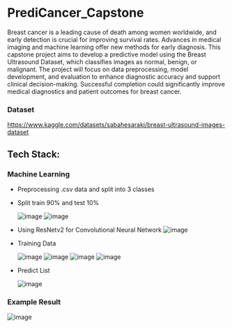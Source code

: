 # PrediCancer_Capstone

Breast cancer is a leading cause of death among women worldwide, and early detection is crucial for improving survival rates. Advances in medical imaging and machine learning offer new methods for early diagnosis. This capstone project aims to develop a predictive model using the Breast Ultrasound Dataset, which classifies images as normal, benign, or malignant. The project will focus on data preprocessing, model development, and evaluation to enhance diagnostic accuracy and support clinical decision-making. Successful completion could significantly improve medical diagnostics and patient outcomes for breast cancer.

### Dataset
https://www.kaggle.com/datasets/sabahesaraki/breast-ultrasound-images-dataset

## Tech Stack:
### Machine Learning
- Preprocessing .csv data and split into 3 classes
  
- Split train 90% and test 10%
  
  ![image](https://github.com/javiakbar/PrediCancer_Capstone/assets/139321188/8a5a15b0-ff6e-4477-afb7-e2facb23c6dc)
  ![image](https://github.com/javiakbar/PrediCancer_Capstone/assets/139321188/b98b8990-93c2-4e36-aaeb-eb2b67c5554f)
  
- Using ResNetv2 for Convolutional Neural Network
  ![image](https://github.com/javiakbar/PrediCancer_Capstone/assets/139321188/56f77c2e-a2b8-4c64-a538-7360ea17b09d)
  
- Training Data

  ![image](https://github.com/javiakbar/PrediCancer_Capstone/assets/139321188/2db7874d-4780-46b0-a973-b2a8fda3bdb3)
  ![image](https://github.com/javiakbar/PrediCancer_Capstone/assets/139321188/39fabc9d-1255-40a1-b22d-002e5f7e03a1)
  ![image](https://github.com/javiakbar/PrediCancer_Capstone/assets/139321188/5f8d53ba-e8c8-4778-beb7-2d25c7a4af3a)
  ![image](https://github.com/javiakbar/PrediCancer_Capstone/assets/139321188/fdab8c1f-44fa-49e6-8ffd-cdf66b897732)
  
- Predict List
  
  ![image](https://github.com/javiakbar/PrediCancer_Capstone/assets/139321188/2231c5b0-277a-4d7c-9572-a27502c69cd4)

### Example Result
![image](https://github.com/javiakbar/PrediCancer_Capstone/assets/139321188/6b7b60e8-b2b0-481b-b80f-d6b7d67ace35)



